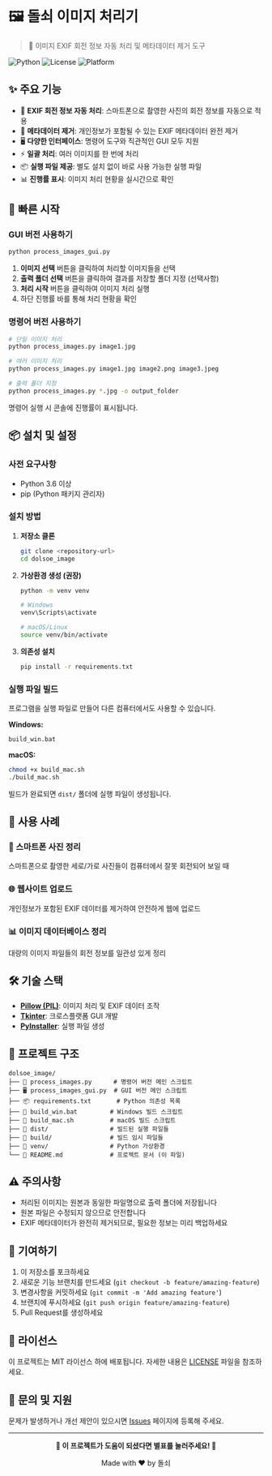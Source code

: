 # 🖼️ 돌쇠 이미지 처리기

> 📸 이미지 EXIF 회전 정보 자동 처리 및 메타데이터 제거 도구

![Python](https://img.shields.io/badge/Python-3.6+-blue?style=flat-square&logo=python&logoColor=white)
![License](https://img.shields.io/badge/License-MIT-green?style=flat-square)
![Platform](https://img.shields.io/badge/Platform-Windows%20%7C%20macOS%20%7C%20Linux-lightgrey?style=flat-square)

## ✨ 주요 기능

- 📱 **EXIF 회전 정보 자동 처리**: 스마트폰으로 촬영한 사진의 회전 정보를 자동으로 적용
- 🧹 **메타데이터 제거**: 개인정보가 포함될 수 있는 EXIF 메타데이터 완전 제거
- 🖥️ **다양한 인터페이스**: 명령어 도구와 직관적인 GUI 모두 지원
- ⚡ **일괄 처리**: 여러 이미지를 한 번에 처리
- 📦 **실행 파일 제공**: 별도 설치 없이 바로 사용 가능한 실행 파일
- 📊 **진행률 표시**: 이미지 처리 현황을 실시간으로 확인

## 🚀 빠른 시작

### GUI 버전 사용하기

```bash
python process_images_gui.py
```

1. **이미지 선택** 버튼을 클릭하여 처리할 이미지들을 선택
2. **출력 폴더 선택** 버튼을 클릭하여 결과를 저장할 폴더 지정 (선택사항)
3. **처리 시작** 버튼을 클릭하여 이미지 처리 실행
4. 하단 진행률 바를 통해 처리 현황을 확인

### 명령어 버전 사용하기

```bash
# 단일 이미지 처리
python process_images.py image1.jpg

# 여러 이미지 처리
python process_images.py image1.jpg image2.png image3.jpeg

# 출력 폴더 지정
python process_images.py *.jpg -o output_folder
```
명령어 실행 시 콘솔에 진행률이 표시됩니다.

## 📦 설치 및 설정

### 사전 요구사항

- Python 3.6 이상
- pip (Python 패키지 관리자)

### 설치 방법

1. **저장소 클론**
   ```bash
   git clone <repository-url>
   cd dolsoe_image
   ```

2. **가상환경 생성 (권장)**
   ```bash
   python -m venv venv
   
   # Windows
   venv\Scripts\activate
   
   # macOS/Linux
   source venv/bin/activate
   ```

3. **의존성 설치**
   ```bash
   pip install -r requirements.txt
   ```

### 실행 파일 빌드

프로그램을 실행 파일로 만들어 다른 컴퓨터에서도 사용할 수 있습니다.

**Windows:**
```bash
build_win.bat
```

**macOS:**
```bash
chmod +x build_mac.sh
./build_mac.sh
```

빌드가 완료되면 `dist/` 폴더에 실행 파일이 생성됩니다.

## 🎯 사용 사례

### 📱 스마트폰 사진 정리
스마트폰으로 촬영한 세로/가로 사진들이 컴퓨터에서 잘못 회전되어 보일 때

### 🌐 웹사이트 업로드
개인정보가 포함된 EXIF 데이터를 제거하여 안전하게 웹에 업로드

### 📊 이미지 데이터베이스 정리
대량의 이미지 파일들의 회전 정보를 일관성 있게 정리

## 🛠️ 기술 스택

- **[Pillow (PIL)](https://pillow.readthedocs.io/)**: 이미지 처리 및 EXIF 데이터 조작
- **[Tkinter](https://docs.python.org/3/library/tkinter.html)**: 크로스플랫폼 GUI 개발
- **[PyInstaller](https://pyinstaller.org/)**: 실행 파일 생성

## 📂 프로젝트 구조

```
dolsoe_image/
├── 📄 process_images.py      # 명령어 버전 메인 스크립트
├── 🖥️ process_images_gui.py  # GUI 버전 메인 스크립트
├── 📦 requirements.txt       # Python 의존성 목록
├── 🔧 build_win.bat         # Windows 빌드 스크립트
├── 🔧 build_mac.sh          # macOS 빌드 스크립트
├── 📁 dist/                 # 빌드된 실행 파일들
├── 📁 build/                # 빌드 임시 파일들
├── 📁 venv/                 # Python 가상환경
└── 📖 README.md             # 프로젝트 문서 (이 파일)
```

## ⚠️ 주의사항

- 처리된 이미지는 원본과 동일한 파일명으로 출력 폴더에 저장됩니다
- 원본 파일은 수정되지 않으므로 안전합니다
- EXIF 메타데이터가 완전히 제거되므로, 필요한 정보는 미리 백업하세요

## 🤝 기여하기

1. 이 저장소를 포크하세요
2. 새로운 기능 브랜치를 만드세요 (`git checkout -b feature/amazing-feature`)
3. 변경사항을 커밋하세요 (`git commit -m 'Add amazing feature'`)
4. 브랜치에 푸시하세요 (`git push origin feature/amazing-feature`)
5. Pull Request를 생성하세요

## 📄 라이선스

이 프로젝트는 MIT 라이선스 하에 배포됩니다. 자세한 내용은 [LICENSE](LICENSE) 파일을 참조하세요.

## 💬 문의 및 지원

문제가 발생하거나 개선 제안이 있으시면 [Issues](../../issues) 페이지에 등록해 주세요.

---

<div align="center">
  
**🌟 이 프로젝트가 도움이 되셨다면 별표를 눌러주세요! 🌟**

Made with ❤️ by 돌쇠

</div>
